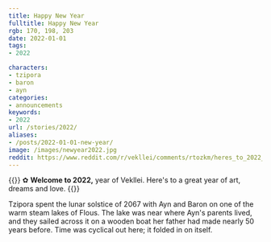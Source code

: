 ```yaml
---
title: Happy New Year
fulltitle: Happy New Year
rgb: 170, 198, 203
date: 2022-01-01
tags:
- 2022

characters:
- tzipora
- baron
- ayn
categories:
- announcements
keywords:
- 2022
url: /stories/2022/
aliases:
- /posts/2022-01-01-new-year/
image: /images/newyear2022.jpg
reddit: https://www.reddit.com/r/vekllei/comments/rtozkm/heres_to_2022_year_of_vekllei/
---
```

{{<note>}}
✿ **Welcome to 2022,** year of Vekllei. Here's to a great year of art, dreams and love.
{{</note>}}

Tzipora spent the lunar solstice of 2067 with Ayn and Baron on one of the warm steam lakes of Flous. The lake was near where Ayn's parents lived, and they sailed across it on a wooden boat her father had made nearly 50 years before. Time was cyclical out here; it folded in on itself.